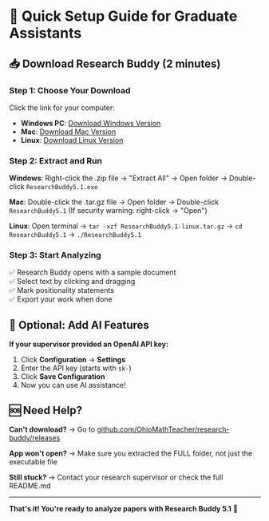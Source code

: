 # 🚀 Quick Setup Guide for Graduate Assistants

## 📥 Download Research Buddy (2 minutes)

### Step 1: Choose Your Download
Click the link for your computer:
- **Windows PC**: [Download Windows Version](https://github.com/OhioMathTeacher/research-buddy/releases/latest/download/ResearchBuddy5.1-windows.zip)
- **Mac**: [Download Mac Version](https://github.com/OhioMathTeacher/research-buddy/releases/latest/download/ResearchBuddy5.1-macos.tar.gz)
- **Linux**: [Download Linux Version](https://github.com/OhioMathTeacher/research-buddy/releases/latest/download/ResearchBuddy5.1-linux.tar.gz)

### Step 2: Extract and Run
**Windows**: Right-click the .zip file → "Extract All" → Open folder → Double-click `ResearchBuddy5.1.exe`

**Mac**: Double-click the .tar.gz file → Open folder → Double-click `ResearchBuddy5.1` (If security warning: right-click → "Open")

**Linux**: Open terminal → `tar -xzf ResearchBuddy5.1-linux.tar.gz` → `cd ResearchBuddy5.1` → `./ResearchBuddy5.1`

### Step 3: Start Analyzing
✅ Research Buddy opens with a sample document  
✅ Select text by clicking and dragging  
✅ Mark positionality statements  
✅ Export your work when done  

## 🔧 Optional: Add AI Features

**If your supervisor provided an OpenAI API key:**
1. Click **Configuration** → **Settings**
2. Enter the API key (starts with `sk-`)
3. Click **Save Configuration**
4. Now you can use AI assistance!

## 🆘 Need Help?

**Can't download?** → Go to [github.com/OhioMathTeacher/research-buddy/releases](https://github.com/OhioMathTeacher/research-buddy/releases)

**App won't open?** → Make sure you extracted the FULL folder, not just the executable file

**Still stuck?** → Contact your research supervisor or check the full README.md

---

**That's it! You're ready to analyze papers with Research Buddy 5.1** 🎉